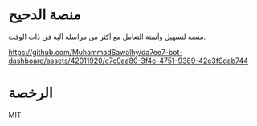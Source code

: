 # منصة الدحيح

منصة لتسهيل وأتمتة التعامل مع أكثر من مراسلة آلية في ذات الوقت.



https://github.com/MuhammadSawalhy/da7ee7-bot-dashboard/assets/42011920/e7c9aa80-3f4e-4751-9389-42e3f9dab744



# الرخصة

MIT
